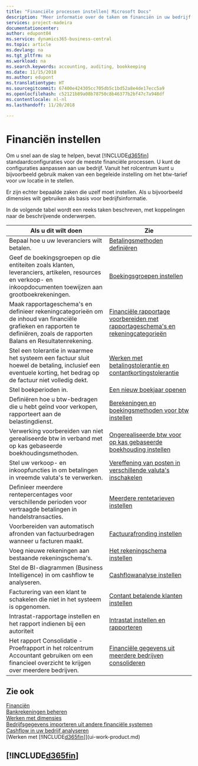 ```yaml
---
title: "Financiële processen instellen| Microsoft Docs"
description: "Meer informatie over de taken om financiën in uw bedrijf in te stellen voor al uw boekhoudings-, controle- of boekingsbehoeften."
services: project-madeira
documentationcenter: 
author: edupont04
ms.service: dynamics365-business-central
ms.topic: article
ms.devlang: na
ms.tgt_pltfrm: na
ms.workload: na
ms.search.keywords: accounting, auditing, bookkeeping
ms.date: 11/15/2018
ms.author: edupont
ms.translationtype: HT
ms.sourcegitcommit: 67400e424305cc705db5c1bd52a8e4de17ecc5a9
ms.openlocfilehash: c52121b89a08b78750c8b46377b2bf47c7a948df
ms.contentlocale: nl-nl
ms.lasthandoff: 11/20/2018

---
```

# <a name="setting-up-finance"></a>Financiën instellen
Om u snel aan de slag te helpen, bevat [!INCLUDE[d365fin](includes/d365fin_md.md)] standaardconfiguraties voor de meeste financiële processen. U kunt de configuraties aanpassen aan uw bedrijf. Vanuit het rolcentrum kunt u bijvoorbeeld gebruik maken van een begeleide instelling om het btw-tarief voor uw locatie in te stellen.  

Er zijn echter bepaalde zaken die uzelf moet instellen. Als u bijvoorbeeld dimensies wilt gebruiken als basis voor bedrijfsinformatie.  

In de volgende tabel wordt een reeks taken beschreven, met koppelingen naar de beschrijvende onderwerpen.

| Als u dit wilt doen | Zie |
| --- | --- |
| Bepaal hoe u uw leveranciers wilt betalen. |[Betalingsmethoden definiëren](finance-payment-methods.md) |
| Geef de boekingsgroepen op die entiteiten zoals klanten, leveranciers, artikelen, resources en verkoop- en inkoopdocumenten toewijzen aan grootboekrekeningen. |[Boekingsgroepen instellen](finance-posting-groups.md)|
|Maak rapportageschema's en definieer rekeningcategorieën om de inhoud van financiële grafieken en rapporten te definiëren, zoals de rapporten Balans en Resultatenrekening.|[Financiële rapportage voorbereiden met rapportageschema's en rekeningcategorieën](bi-how-work-account-schedule.md)|
|Stel een tolerantie in waarmee het systeem een factuur sluit hoewel de betaling, inclusief een eventuele korting, het bedrag op de factuur niet volledig dekt.|[Werken met betalingstolerantie en contantkortingstolerantie](finance-payment-tolerance-and-payment-discount-tolerance.md)|
| Stel boekperioden in. |[Een nieuw boekjaar openen](finance-how-open-new-fiscal-year.md) |
| Definiëren hoe u btw-bedragen die u hebt geïnd voor verkopen, rapporteert aan de belastingdienst. |[Berekeningen en boekingsmethoden voor btw instellen](finance-setup-vat.md)|
|Verwerking voorbereiden van niet gerealiseerde btw in verband met op kas gebaseerde boekhoudingsmethoden.|[Ongerealiseerde btw voor op kas gebaseerde boekhouding instellen](finance-setup-unrealized-vat.md)|
| Stel uw verkoop- en inkoopfuncties in om betalingen in vreemde valuta's te verwerken.|[Vereffening van posten in verschillende valuta's inschakelen](finance-how-enable-application-ledger-entries-different-currencies.md)
|Definieer meerdere rentepercentages voor verschillende perioden voor vertraagde betalingen in handelstransacties.|[Meerdere rentetarieven instellen](finance-how-to-set-up-multiple-interest-rates.md)|
|Voorbereiden van automatisch afronden van factuurbedragen wanneer u facturen maakt.|[Factuurafronding instellen](finance-set-up-invoice-rounding.md)|
| Voeg nieuwe rekeningen aan bestaande rekeningschema's. |[Het rekeningschema instellen](finance-setup-chart-accounts.md) |
| Stel de BI-diagrammen (Business Intelligence) in om cashflow te analyseren. |[Cashflowanalyse instellen](finance-setup-cash-flow-analyses.md) |
|Facturering van een klant te schakelen die niet in het systeem is opgenomen.|[Contant betalende klanten instellen](finance-how-to-set-up-cash-customers.md)|
| Intrastat-rapportage instellen en het rapport indienen bij een autoriteit | [Intrastat instellen en rapporteren](finance-how-setup-report-intrastat.md)|
|Het rapport Consolidatie - Proefrapport in het rolcentrum Accountant gebruiken om een financieel overzicht te krijgen over meerdere bedrijven.|[Financiële gegevens uit meerdere bedrijven consolideren](finance-consolidated-company-reporting.md)|

## <a name="see-also"></a>Zie ook
[Financiën](finance.md)  
[Bankrekeningen beheren](bank-manage-bank-accounts.md)  
[Werken met dimensies](finance-dimensions.md)  
[Bedrijfsgegevens importeren uit andere financiële systemen](across-import-data-configuration-packages.md)  
[Cashflow in uw bedrijf analyseren](finance-analyze-cash-flow.md)  
[Werken met [!INCLUDE[d365fin](includes/d365fin_md.md)]](ui-work-product.md)  

## [!INCLUDE[d365fin](includes/free_trial_md.md)]  

